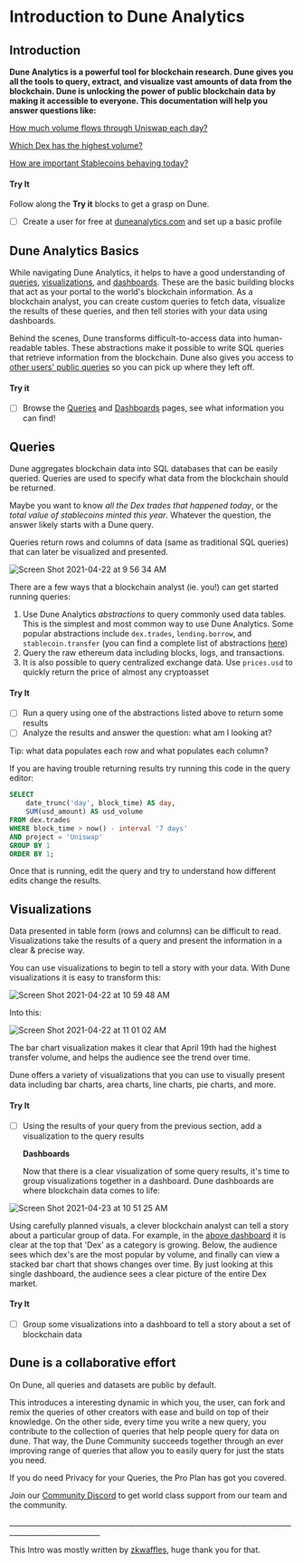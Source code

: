 # Introduction to Dune Analytics

## Introduction

**Dune Analytics is a powerful tool for blockchain research. Dune gives you all the tools to query, extract, and visualize vast amounts of data from the blockchain. Dune is unlocking the power of public blockchain data by making it accessible to everyone. This documentation will help you answer questions like:**

[How much volume flows through Uniswap each day?](https://duneanalytics.com/queries/3)

[Which Dex has the highest volume?](https://duneanalytics.com/queries/1847)

[How are important Stablecoins behaving today?](https://duneanalytics.com/hagaetc/stablecoins)

#### Try It

Follow along the **Try it** blocks to get a grasp on Dune.

* [ ] Create a user for free at [duneanalytics.com](./) and set up a basic profile

## Dune Analytics Basics

While navigating Dune Analytics, it helps to have a good understanding of [queries](./#queries), [visualizations](./#visualizations), and [dashboards](./#dashboards). These are the basic building blocks that act as your portal to the world's blockchain information. As a blockchain analyst, you can create custom queries to fetch data, visualize the results of these queries, and then tell stories with your data using dashboards.

Behind the scenes, Dune transforms difficult-to-access data into human-readable tables. These abstractions make it possible to write SQL queries that retrieve information from the blockchain. Dune also gives you access to [other users' public queries](https://duneanalytics.com/browse/queries) so you can pick up where they left off.

#### Try it

* [ ] Browse the [Queries](https://duneanalytics.com/browse/queries) and [Dashboards](https://duneanalytics.com/browse/dashboards) pages, see what information you can find!

## Queries

Dune aggregates blockchain data into SQL databases that can be easily queried. Queries are used to specify what data from the blockchain should be returned.

Maybe you want to know _all the Dex trades that happened today_, or the _total value of stablecoins minted this year_. Whatever the question, the answer likely starts with a Dune query.

Queries return rows and columns of data \(same as traditional SQL queries\) that can later be visualized and presented.

![Screen Shot 2021-04-22 at 9 56 34 AM](https://user-images.githubusercontent.com/76178256/115726979-357d1380-a351-11eb-83ee-16f0d57c6ecb.png)

There are a few ways that a blockchain analyst \(ie. you!\) can get started running queries:

1. Use Dune Analytics _abstractions_ to query commonly used data tables. This is the simplest and most common way to use Dune Analytics. Some popular abstractions include `dex.trades`, `lending.borrow`, and `stablecoin.transfer` \(you can find a complete list of abstractions [here](https://github.com/duneanalytics/abstractions)\)
2. Query the raw ethereum data including blocks, logs, and transactions.
3. It is also possible to query centralized exchange data. Use `prices.usd` to quickly return the price of almost any cryptoasset

#### Try It

* [ ] Run a query using one of the abstractions listed above to return some results
* [ ] Analyze the results and answer the question: what am I looking at? 

Tip: what data populates each row and what populates each column?

If you are having trouble returning results try running this code in the query editor:

```sql
SELECT
    date_trunc('day', block_time) AS day,
    SUM(usd_amount) AS usd_volume
FROM dex.trades
WHERE block_time > now() - interval '7 days'
AND project = 'Uniswap'
GROUP BY 1
ORDER BY 1;
```

Once that is running, edit the query and try to understand how different edits change the results.

## Visualizations

Data presented in table form \(rows and columns\) can be difficult to read. Visualizations take the results of a query and present the information in a clear & precise way.

You can use visualizations to begin to tell a story with your data. With Dune visualizations it is easy to transform this:

![Screen Shot 2021-04-22 at 10 59 48 AM](https://user-images.githubusercontent.com/76178256/115737269-fa331280-a359-11eb-9a31-c0dfe4b038e6.png)

Into this:

![Screen Shot 2021-04-22 at 11 01 02 AM](https://user-images.githubusercontent.com/76178256/115737692-5b5ae600-a35a-11eb-8145-bdcf9396cd03.png)

The bar chart visualization makes it clear that April 19th had the highest transfer volume, and helps the audience see the trend over time.

Dune offers a variety of visualizations that you can use to visually present data including bar charts, area charts, line charts, pie charts, and more.

#### Try It

* [ ] Using the results of your query from the previous section, add a visualization to the query results

  **Dashboards**

  Now that there is a clear visualization of some query results, it's time to group visualizations together in a dashboard. Dune dashboards are where blockchain data comes to life:

![Screen Shot 2021-04-23 at 10 51 25 AM](https://user-images.githubusercontent.com/76178256/115889404-e7841080-a421-11eb-9e30-8d43e58e28f4.png)

Using carefully planned visuals, a clever blockchain analyst can tell a story about a particular group of data. For example, in the [above dashboard](https://duneanalytics.com/hagaetc/dex-metrics) it is clear at the top that 'Dex' as a category is growing. Below, the audience sees which dex's are the most popular by volume, and finally can view a stacked bar chart that shows changes over time. By just looking at this single dashboard, the audience sees a clear picture of the entire Dex market.

#### Try It

* [ ] Group some visualizations into a dashboard to tell a story about a set of blockchain data

## Dune is a collaborative effort

On Dune, all queries and datasets are public by default.

This introduces a interesting dynamic in which you, the user, can fork and remix the queries of other creators with ease and build on top of their knowledge. On the other side, every time you write a new query, you contribute to the collection of queries that help people query for data on dune. That way, the Dune Community succeeds together through an ever improving range of queries that allow you to easily query for just the stats you need.

If you do need Privacy for your Queries, the Pro Plan has got you covered.

Join our [Community Discord](https://discord.gg/BJBHFR6sdy) to get world class support from our team and the community.







\_\_\_\_\_\_\_\_\_\_\_\_\_\_\_\_\_\_\_\_\_\_\_\_\_\_\_\_\_\_\_\_\_\_\_\_\_\_\_\_\_\_\_\_\_\_\_\_\_\_\_\_\_\_\_\_\_\_\_\_\_\_\_\_\_\_\_\_\_\_\_\_\_\_\_\_\_\_\_\_\_\_\_\_\_\_\_\_\_\_\_\_\_\_\_\_\_\_\_\_\_\_\_

This Intro was mostly written by [zkwaffles](https://twitter.com/zkwaffles), huge thank you for that.




